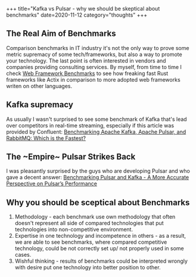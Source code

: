+++
title="Kafka vs Pulsar - why we should be skeptical about benchmarks"
date=2020-11-12
category="thoughts"
+++

## The Real Aim of Benchmarks
Comparison benchmarks in IT industry it's not the only way to prove some metric supremacy of some tech/frameworks, but also a way to promote your technology. The last point is often interested in vendors and companies providing consulting services. By myself, from time to time I check [Web Framework Benchmarks](https://www.techempower.com/benchmarks) to see how freaking fast Rust frameworks like Actix in comparison to more adopted web frameworks writen on other languages.

## Kafka supremacy
As usually I wasn't surprised to see some benchmark of Kafka that's lead over competitors in real-time streaming, especially if this article was provided by Confluent:
[Benchmarking Apache Kafka, Apache Pulsar, and RabbitMQ: Which is the Fastest?](https://www.confluent.io/blog/kafka-fastest-messaging-system/)

## The ~Empire~ Pulsar Strikes Back
I was pleasantly surprised by the guys who are developing Pulsar and who gave a decent answer:
[Benchmarking Pulsar and Kafka - A More Accurate Perspective on Pulsar’s Performance](https://streamnative.io/blog/tech/2020-11-09-benchmark-pulsar-kafka-performance) 

## Why you should be sceptical about Benchmarks
1. Methodology - each benchmark use own methodology that often doesn't represent all side of compared technologies that put technologies into non-competitive environment.
2. Expertise in one technology and incompetence in others - as a result, we are able to see benchmarks, where compared competitive technology, could be not correctly set up/ not properly used in some cases.
3. Wishful thinking - results of benchmarks could be interpreted wrongly with desire put one technology into better position to other.